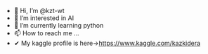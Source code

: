 - 👋 Hi, I’m @kzt-wt
- 👀 I’m interested in AI
- 🌱 I’m currently learning python
- 📫 How to reach me ...
-  ✔ My kaggle profile is here→https://www.kaggle.com/kazkidera

<!---
kzt-wt/kzt-wt is a ✨ special ✨ repository because its `README.md` (this file) appears on your GitHub profile.
You can click the Preview link to take a look at your changes.
--->
